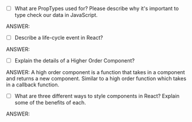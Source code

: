 - [ ] What are PropTypes used for? Please describe why it's important to type check our data in JavaScript.

ANSWER:

- [ ] Describe a life-cycle event in React?

ANSWER:

- [ ] Explain the details of a Higher Order Component?

ANSWER: A high order component is a function that takes in a component and returns a new component. Similar to a high order function which takes in a callback function.

- [ ] What are three different ways to style components in React? Explain some of the benefits of each.

ANSWER:
